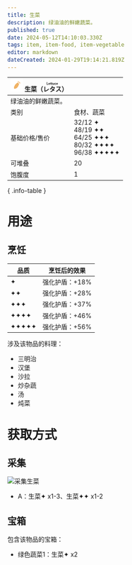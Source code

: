 ```yaml
---
title: 生菜
description: 绿油油的鲜嫩蔬菜。
published: true
date: 2024-05-12T14:10:03.330Z
tags: item, item-food, item-vegetable
editor: markdown
dateCreated: 2024-01-29T19:14:21.819Z
---
```


| <div markdown>![物品图标](/assets/global/items/common_vegetable.png) <span>生菜（<ruby lang="ja">レタス<rt>Lettuce</rt></ruby>）</span></div>||
| - | - |
| 绿油油的鲜嫩蔬菜。 ||
| 类别 | 食材、蔬菜 |
| 基础价格/售价 | 32/12 ✦<br>48/19 ✦✦<br>64/25 ✦✦✦<br>80/32 ✦✦✦✦<br>96/38 ✦✦✦✦✦ |
| 可堆叠 | 20 |
| 饱腹度 | 1 |
{ .info-table }

# 用途
## 烹饪
| 品质 | 烹饪后的效果 |
| - | - |
| ✦ | 强化护盾：+18% |
| ✦✦ | 强化护盾：+28% |
| ✦✦✦ | 强化护盾：+37% |
| ✦✦✦✦ | 强化护盾：+46% |
| ✦✦✦✦✦ | 强化护盾：+56% |
涉及该物品的料理：
- 三明治
- 汉堡
- 沙拉
- 炒杂蔬
- 汤
- 炖菜

# 获取方式
## 采集
![采集生菜](/assets/items/lettuce/get_lettuce.png)
- A：生菜✦ x1-3、生菜✦✦ x1-2
## 宝箱
包含该物品的宝箱：
- 绿色蔬菜1：生菜✦ x2
